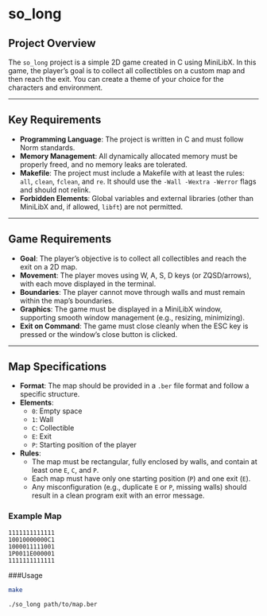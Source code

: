 # so_long

## Project Overview

The `so_long` project is a simple 2D game created in C using MiniLibX. In this game, the player’s goal is to collect all collectibles on a custom map and then reach the exit. You can create a theme of your choice for the characters and environment.

---

## Key Requirements

- **Programming Language**: The project is written in C and must follow Norm standards.
- **Memory Management**: All dynamically allocated memory must be properly freed, and no memory leaks are tolerated.
- **Makefile**: The project must include a Makefile with at least the rules: `all`, `clean`, `fclean`, and `re`. It should use the `-Wall -Wextra -Werror` flags and should not relink.
- **Forbidden Elements**: Global variables and external libraries (other than MiniLibX and, if allowed, `libft`) are not permitted.

---

## Game Requirements

- **Goal**: The player’s objective is to collect all collectibles and reach the exit on a 2D map.
- **Movement**: The player moves using W, A, S, D keys (or ZQSD/arrows), with each move displayed in the terminal.
- **Boundaries**: The player cannot move through walls and must remain within the map’s boundaries.
- **Graphics**: The game must be displayed in a MiniLibX window, supporting smooth window management (e.g., resizing, minimizing).
- **Exit on Command**: The game must close cleanly when the ESC key is pressed or the window’s close button is clicked.

---

## Map Specifications

- **Format**: The map should be provided in a `.ber` file format and follow a specific structure.
- **Elements**:
  - `0`: Empty space
  - `1`: Wall
  - `C`: Collectible
  - `E`: Exit
  - `P`: Starting position of the player
- **Rules**:
  - The map must be rectangular, fully enclosed by walls, and contain at least one `E`, `C`, and `P`.
  - Each map must have only one starting position (`P`) and one exit (`E`).
  - Any misconfiguration (e.g., duplicate `E` or `P`, missing walls) should result in a clean program exit with an error message.

### Example Map

```plaintext
1111111111111
10010000000C1
1000011111001
1P0011E000001
1111111111111
```

###Usage
```bash
make
```
```bash
./so_long path/to/map.ber
```
